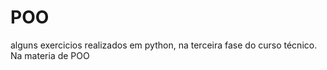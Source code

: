 # POO
alguns exercicios realizados em python, na terceira fase do curso técnico. 
Na materia de POO
